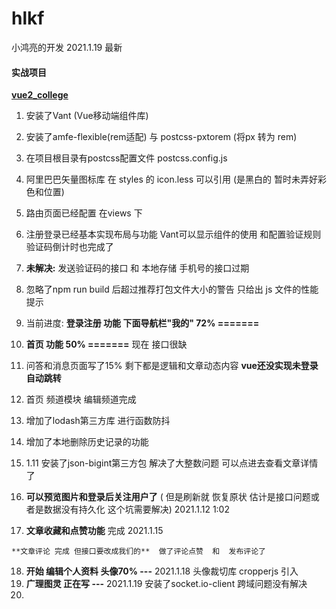 # hlkf  
小鸿亮的开发    2021.1.19  最新 

#### 实战项目
[**vue2_college**](./vue2_college/)  

1. 安装了Vant (Vue移动端组件库)

2. 安装了amfe-flexible(rem适配) 与 postcss-pxtorem (将px 转为 rem)

3. 在项目根目录有postcss配置文件 postcss.config.js 

4. 阿里巴巴矢量图标库 在 styles 的 icon.less  可以引用  (是黑白的 暂时未弄好彩色和位置)

5. 路由页面已经配置 在views 下  

6. 注册登录已经基本实现布局与功能  Vant可以显示组件的使用 和配置验证规则  验证码倒计时也完成了

7. **未解决:** 发送验证码的接口 和 本地存储 手机号的接口过期   

8. 忽略了npm run build 后超过推荐打包文件大小的警告 只给出 js 文件的性能提示 

9. 当前进度: **登录注册 功能  下面导航栏"我的" 72% =======**

10. **首页 功能  50% =======**   现在 接口很缺

11. 问答和消息页面写了15% 剩下都是逻辑和文章动态内容   **vue还没实现未登录自动跳转**

12. 首页 频道模块  编辑频道完成

13. 增加了lodash第三方库 进行函数防抖   

14. 增加了本地删除历史记录的功能

15. 1.11  安装了json-bigint第三方包 解决了大整数问题 可以点进去查看文章详情了 

16.  **可以预览图片和登录后关注用户了** ( 但是刷新就 恢复原状 估计是接口问题或者是数据没有持久化 
    这个坑需要解决)  2021.1.12 1:02
    
17.  **文章收藏和点赞功能** 完成    2021.1.15
    
    **文章评论 完成 但接口要改成我们的**  做了评论点赞  和  发布评论了 
    
18. **开始 编辑个人资料 头像70% ---** 2021.1.18  头像裁切库 cropperjs 引入
19. **广理图灵 正在写 ---**  2021.1.19 安装了socket.io-client   跨域问题没有解决 
20. 